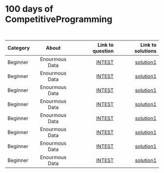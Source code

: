 # 100 days of CompetitiveProgramming
 
 <br>

| Category    | About       | Link to question  | Link to solutions |
| :---        |    :----:   |          ---:     |          ---: |
| Beginner      | Enourmous Data       | [INTEST](https://www.codechef.com/problems/INTEST)      | [solution1](Biginner/enourmousData.py)   |
| Beginner      | Enourmous Data       | [INTEST](https://www.codechef.com/problems/INTEST)      | [solution1](Biginner/enourmousData.py)   |
| Beginner      | Enourmous Data       | [INTEST](https://www.codechef.com/problems/INTEST)      | [solution1](Biginner/enourmousData.py)   |
| Beginner      | Enourmous Data       | [INTEST](https://www.codechef.com/problems/INTEST)      | [solution1](Biginner/enourmousData.py)   |
| Beginner      | Enourmous Data       | [INTEST](https://www.codechef.com/problems/INTEST)      | [solution1](Biginner/enourmousData.py)   |
| Beginner      | Enourmous Data       | [INTEST](https://www.codechef.com/problems/INTEST)      | [solution1](Biginner/enourmousData.py)   |
| Beginner      | Enourmous Data       | [INTEST](https://www.codechef.com/problems/INTEST)      | [solution1](Biginner/enourmousData.py)   |
| Beginner      | Enourmous Data       | [INTEST](https://www.codechef.com/problems/INTEST)      | [solution1](Biginner/enourmousData.py)   |

